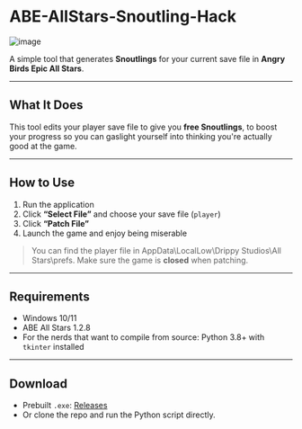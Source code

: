 # ABE-AllStars-Snoutling-Hack
![image](https://github.com/user-attachments/assets/cd849cea-5cfb-4138-b0d8-a80e6e7b8353)

A simple tool that generates **Snoutlings** for your current save file in **Angry Birds Epic All Stars**.

---

##  What It Does

This tool edits your player save file to give you **free Snoutlings**, to boost your progress so you can gaslight yourself into thinking you're actually good at the game.

---

## How to Use

1. Run the application
2. Click **“Select File”** and choose your save file (`player`)
3. Click **“Patch File”**
4. Launch the game and enjoy being miserable
>  You can find the player file in AppData\LocalLow\Drippy Studios\All Stars\prefs. Make sure the game is **closed** when patching.

---

## Requirements
- Windows 10/11
- ABE All Stars 1.2.8
- For the nerds that want to compile from source: Python 3.8+ with `tkinter` installed

---

## Download

- Prebuilt `.exe`: [Releases](https://github.com/TreacherousDev/ABE-AllStars-Snoutling-Hack/releases/tag/v0.1)
- Or clone the repo and run the Python script directly.




